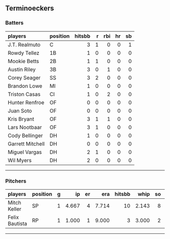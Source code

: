 ## Terminoeckers

### Batters

 
|players          |position | hitsbb|  r| rbi| hr| sb| 
|:----------------|:--------|------:|--:|---:|--:|--:| 
|J.T. Realmuto    |C        |      3|  1|   0|  0|  1| 
|Rowdy Tellez     |1B       |      1|  0|   0|  0|  0| 
|Mookie Betts     |2B       |      1|  1|   0|  0|  0| 
|Austin Riley     |3B       |      3|  0|   1|  0|  0| 
|Corey Seager     |SS       |      3|  2|   0|  0|  0| 
|Brandon Lowe     |MI       |      1|  0|   0|  0|  0| 
|Triston Casas    |CI       |      1|  0|   2|  0|  0| 
|Hunter Renfroe   |OF       |      0|  0|   0|  0|  0| 
|Juan Soto        |OF       |      0|  0|   0|  0|  0| 
|Kris Bryant      |OF       |      3|  1|   1|  0|  0| 
|Lars Nootbaar    |OF       |      3|  1|   0|  0|  0| 
|Cody Bellinger   |DH       |      1|  0|   0|  0|  0| 
|Garrett Mitchell |DH       |      0|  0|   0|  0|  0| 
|Miguel Vargas    |DH       |      2|  1|   0|  0|  0| 
|Wil Myers        |DH       |      2|  0|   0|  0|  0| 

* * *

### Pitchers

 
|players        |position |  g|    ip| er|   era| hitsbb|  whip| so|  w| sv| 
|:--------------|:--------|--:|-----:|--:|-----:|------:|-----:|--:|--:|--:| 
|Mitch Keller   |SP       |  1| 4.667|  4| 7.714|     10| 2.143|  8|  0|  0| 
|Felix Bautista |RP       |  1| 1.000|  1| 9.000|      3| 3.000|  2|  0|  1| 


* * *


